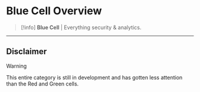 # Blue Cell Overview

> [!info]
> **Blue Cell** | Everything security & analytics.

---
## Disclaimer

>[!warning]
>This entire category is still in development and has gotten less attention than the Red and Green cells.